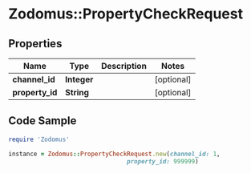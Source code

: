 # Zodomus::PropertyCheckRequest

## Properties

Name | Type | Description | Notes
------------ | ------------- | ------------- | -------------
**channel_id** | **Integer** |  | [optional] 
**property_id** | **String** |  | [optional] 

## Code Sample

```ruby
require 'Zodomus'

instance = Zodomus::PropertyCheckRequest.new(channel_id: 1,
                                 property_id: 999999)
```


